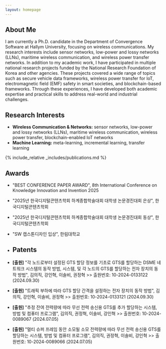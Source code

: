 ```yaml
---
layout: homepage
---
```


## About Me

I am currently a Ph.D. candidate in the Department of Convergence Software at Hallym University, focusing on wireless communications. My research interests include sensor networks, low-power and lossy networks (LLNs), maritime wireless communication, and wireless power transfer networks. In addition to my academic work, I have participated in multiple national research projects funded by the National Research Foundation of Korea and other agencies. These projects covered a wide range of topics such as secure vehicle data frameworks, wireless power transfer for IoT, electromagnetic field (EMF) safety in smart societies, and blockchain-based frameworks. Through these experiences, I have developed both academic expertise and practical skills to address real-world and industrial challenges.

## Research Interests

- **Wireless Communication & Networks:** sensor networks, low-power and lossy networks (LLNs), maritime wireless communication, wireless power transfer, blockchain-enabled IoT networks
- **Machine Learning:** meta-learning, incremental learning, transfer learning

{% include_relative _includes/publications.md %}

## Awards

- "BEST CONFERENCE PAPER AWARD", 8th International Conference on Knowledge Innovation and Invention 2025
- "2025년 한국디지털콘텐츠학회 하계종합학술대회 대학생 논문경진대회 은상", 한국디지털콘텐츠학회
- "2025년 한국디지털콘텐츠학회 하계종합학술대회 대학생 논문경진대회 동상", 한국디지털콘텐츠학회
- "SW 캡스톤디자인 입상", 한림대학교

- ## Patents

- **[출원]** "각 노드로부터 설정된 GTS 할당 정보를 기초로 GTS를 할당하는 DSME 네트워크 시스템의 동작 방법, 시스템, 및 각 노드의 GTS를 할당하는 전자 장치의 동작 방법", 김의직, 강인혁, 이솔비, 권정혁 >> 출원번호: 10-2024-0133122 (2024.09.30)
- **[출원]** "트래픽 부하에 따라 GTS 할당 간격을 설정하는 전자 장치의 동작 방법", 김의직, 강인혁, 이솔비, 권정혁 >> 출원번호: 10-2024-0133121 (2024.09.30)
- **[출원]** "추정 잔여 전력량에 따라 무선 전력 송신용 GTS를 추가 할당하는 시스템, 방법 및 컴퓨터 프로그램", 김의직, 권정혁, 이솔비, 강인혁 >> 출원번호: 10-2024-0089067 (2024.07.05)
- **[출원]** "멀티 슈퍼 프레임 동안 소모될 소모 전력량에 따라 무선 전력 송신용 GTS를 할당하는 시스템, 방법 및 컴퓨터 프로그램", 김의직, 권정혁, 이솔비, 강인혁 >> 출원번호: 10-2024-0089066 (2024.07.05)
